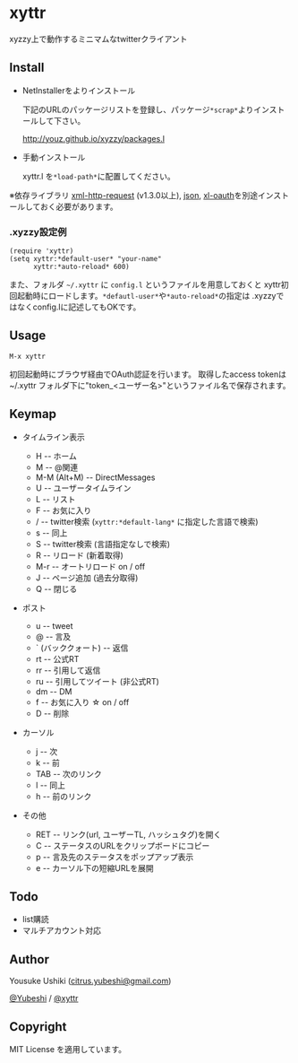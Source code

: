 # xyttr

xyzzy上で動作するミニマムなtwitterクライアント


## Install

- NetInstallerをよりインストール
 
    下記のURLのパッケージリストを登録し、パッケージ`*scrap*`よりインストールして下さい。

    http://youz.github.io/xyzzy/packages.l

- 手動インストール

    xyttr.l を`*load-path*`に配置してください。

※依存ライブラリ
[xml-http-request](http://miyamuko.s56.xrea.com/xyzzy/xml-http-request/intro.htm) (v1.3.0以上),
[json](http://miyamuko.s56.xrea.com/xyzzy/json/intro.htm),
[xl-oauth](http://github.com/youz/xl-oauth)を別途インストールしておく必要があります。

### .xyzzy設定例

    (require 'xyttr)
    (setq xyttr:*default-user* "your-name"
          xyttr:*auto-reload* 600)

また、フォルダ `~/.xyttr` に `config.l` というファイルを用意しておくと
xyttr初回起動時にロードします。`*defautl-user*`や`*auto-reload*`の指定は
.xyzzyではなくconfig.lに記述してもOKです。


## Usage

    M-x xyttr

初回起動時にブラウザ経由でOAuth認証を行います。
取得したaccess tokenは~/.xyttr フォルダ下に"token_<ユーザー名>"というファイル名で保存されます。


## Keymap

+ タイムライン表示
    - H -- ホーム
    - M -- @関連
    - M-M (Alt+M) -- DirectMessages
    - U -- ユーザータイムライン
    - L -- リスト
    - F -- お気に入り
    - / -- twitter検索 (`xyttr:*default-lang*` に指定した言語で検索)
    - s -- 同上
    - S -- twitter検索 (言語指定なしで検索)
    - R -- リロード (新着取得)
    - M-r -- オートリロード on / off
    - J -- ページ追加 (過去分取得)
    - Q -- 閉じる

+ ポスト
    - u -- tweet
    - @ -- 言及
    - ` (バッククォート) -- 返信
    - rt -- 公式RT
    - rr -- 引用して返信
    - ru -- 引用してツイート (非公式RT)
    - dm -- DM
    - f -- お気に入り ☆ on / off
    - D -- 削除

+ カーソル
    - j -- 次
    - k -- 前
    - TAB -- 次のリンク
    - l -- 同上
    - h -- 前のリンク

+ その他
    - RET -- リンク(url, ユーザーTL, ハッシュタグ)を開く
    - C -- ステータスのURLをクリップボードにコピー
    - p -- 言及先のステータスをポップアップ表示
    - e -- カーソル下の短縮URLを展開


## Todo
* list購読
* マルチアカウント対応

## Author
Yousuke Ushiki (<citrus.yubeshi@gmail.com>)

[@Yubeshi](http://twitter.com/Yubeshi/) / [@xyttr](http://twitter.com/xyttr/)

## Copyright
MIT License を適用しています。


